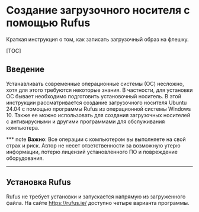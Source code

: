 # Создание загрузочного носителя с помощью Rufus

Краткая инструкция о том, как записать загрузочный образ на флешку.

[TOC]

## Введение

Устанавливать современные операционные системы (ОС) несложно, хотя для этого требуются некоторые знания. В частности, для установки ОС бывает необходимо подготовить установочный носитель. В этой инструкции рассматривается создание загрузочного носителя Ubuntu 24.04 с помощью программы Rufus из операционной системы Windows 10. Также ее можно использовать для создания загрузочных носителей с антивирусными и другими программами для обслуживания компьютера.

*** note
**Важно**: Все операции с компьютером вы выполняете на свой страх и риск. Автор не несет ответственности за возможную утерю информации, потерю лицензий установленного ПО и повреждение оборудования.
***

## Установка Rufus

Rufus не требует установки и запускается напрямую из загруженного файла. На сайте https://rufus.ie/ доступно четыре варианта программы.
